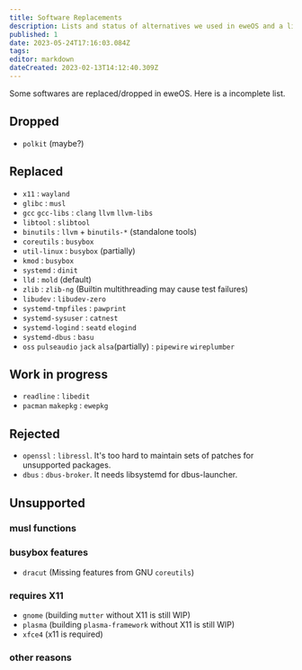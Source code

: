 ```yaml
---
title: Software Replacements
description: Lists and status of alternatives we used in eweOS and a list of unsupported and dropped softwares
published: 1
date: 2023-05-24T17:16:03.084Z
tags: 
editor: markdown
dateCreated: 2023-02-13T14:12:40.309Z
---
```


Some softwares are replaced/dropped in eweOS. Here is a incomplete list.

## Dropped

- `polkit` (maybe?)

## Replaced

- `x11` : `wayland`
- `glibc` : `musl`
- `gcc` `gcc-libs` : `clang` `llvm` `llvm-libs`
- `libtool` : `slibtool`
- `binutils` : `llvm` + `binutils-*` (standalone tools)
- `coreutils` : `busybox`
- `util-linux` : `busybox` (partially)
- `kmod` : `busybox`
- `systemd` : `dinit`
- `lld` : `mold` (default)
- `zlib` : `zlib-ng` (Builtin multithreading may cause test failures)
- `libudev` : `libudev-zero`
- `systemd-tmpfiles` : `pawprint`
- `systemd-sysuser` : `catnest`
- `systemd-logind` : `seatd` `elogind`
- `systemd-dbus` : `basu`
- `oss` `pulseaudio` `jack` `alsa`(partially) : `pipewire` `wireplumber`

## Work in progress

- `readline` : `libedit`
- `pacman` `makepkg` : `ewepkg`

## Rejected

- `openssl` : `libressl`. It's too hard to maintain sets of patches for unsupported packages.
- `dbus` : `dbus-broker`. It needs libsystemd for dbus-launcher.

## Unsupported

### musl functions

### busybox features

- `dracut` (Missing features from GNU `coreutils`)

### requires X11

- `gnome` (building `mutter` without X11 is still WIP)
- `plasma` (building `plasma-framework` without X11 is still WIP)
- `xfce4` (x11 is required)

### other reasons